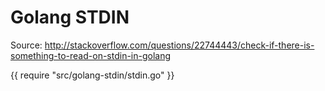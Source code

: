 # Golang STDIN

Source: http://stackoverflow.com/questions/22744443/check-if-there-is-something-to-read-on-stdin-in-golang

{{ require "src/golang-stdin/stdin.go" }}

